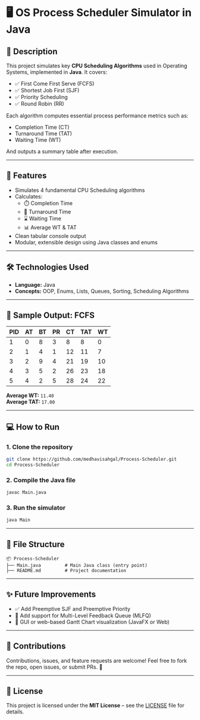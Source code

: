 # 🖥️ OS Process Scheduler Simulator in Java
## 📌 Description
This project simulates key **CPU Scheduling Algorithms** used in Operating Systems, implemented in **Java**. It covers:

- ✅ First Come First Serve (FCFS)
- ✅ Shortest Job First (SJF)
- ✅ Priority Scheduling
- ✅ Round Robin (RR)

Each algorithm computes essential process performance metrics such as:

- Completion Time (CT)
- Turnaround Time (TAT)
- Waiting Time (WT)

And outputs a summary table after execution.

---

## 🚀 Features

- Simulates 4 fundamental CPU Scheduling algorithms
- Calculates:
  - ⏱️ Completion Time
  - 🔁 Turnaround Time
  - ⌛ Waiting Time
  - 📊 Average WT & TAT
- Clean tabular console output
- Modular, extensible design using Java classes and enums

---

## 🛠️ Technologies Used

- **Language:** Java
- **Concepts:** OOP, Enums, Lists, Queues, Sorting, Scheduling Algorithms

---

## 🧪 Sample Output: FCFS

| PID | AT | BT | PR | CT | TAT | WT |
|-----|----|----|----|----|-----|----|
|  1  | 0  | 8  | 3  | 8  |  8  | 0  |
|  2  | 1  | 4  | 1  | 12 | 11  | 7  |
|  3  | 2  | 9  | 4  | 21 | 19  | 10 |
|  4  | 3  | 5  | 2  | 26 | 23  | 18 |
|  5  | 4  | 2  | 5  | 28 | 24  | 22 |

**Average WT:** `11.40`  
**Average TAT:** `17.00`

---

## 💻 How to Run

### 1. **Clone the repository**
```bash
git clone https://github.com/medhavisahgal/Process-Scheduler.git
cd Process-Scheduler
````

### 2. **Compile the Java file**

```bash
javac Main.java
```

### 3. **Run the simulator**

```bash
java Main
```

---

## 📁 File Structure

```
📦 Process-Scheduler
├── Main.java         # Main Java class (entry point)
├── README.md         # Project documentation
```

---

## ✨ Future Improvements

* ✅ Add Preemptive SJF and Preemptive Priority
* 🔁 Add support for Multi-Level Feedback Queue (MLFQ)
* 🎨 GUI or web-based Gantt Chart visualization (JavaFX or Web)

---

## 🤝 Contributions

Contributions, issues, and feature requests are welcome!
Feel free to fork the repo, open issues, or submit PRs. 💬

---

## 📃 License

This project is licensed under the **MIT License** – see the [LICENSE](LICENSE) file for details.



